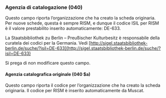 ### Agenzia di catalogazione (040)
Questo campo riporta l’organizzazione che ha creato la scheda originaria. Per nuove schede, questa è sempre RISM, e dunque il codice ISIL per RISM è il valore prestabilito inserito automaticamente: DE-633.

La Staatsbibliothek zu Berlin – Preußischer Kulturbesitz è responsabile della curatela dei codici per la Germania. Vedi [http://sigel.staatsbibliothek-berlin.de/suche/?isil=DE-633](http://sigel.staatsbibliothek-berlin.de/suche/?isil=DE-633)

Si prega di non modificare questo campo.

#### Agenzia catalografica originale (040 $a)
Questo campo riporta il codice per l’organizzazione che ha creato la scheda originaria. Il codice per RISM è inserito automaticamente da Muscat.
